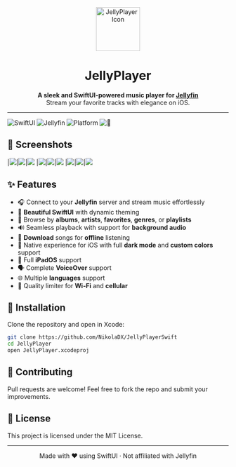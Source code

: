 <div align="center">
  
  <img src="https://github.com/NikolaDX/JellyPlayerSwift/blob/main/Images/icon.png" alt="JellyPlayer Icon" width="100" />

  # JellyPlayer

  **A sleek and SwiftUI-powered music player for [Jellyfin](https://jellyfin.org/)**  
  Stream your favorite tracks with elegance on iOS.
  
</div>

---

![SwiftUI](https://img.shields.io/badge/SwiftUI-compatible-blue?logo=swift)
![Jellyfin](https://img.shields.io/badge/Jellyfin-supported-purple?logo=jellyfin)
![Platform](https://img.shields.io/badge/platform-iOS%20-lightgrey)
![📱](https://img.shields.io/github/license/NikolaDX/JellyPlayerSwift)

## 📸 Screenshots

|![](https://github.com/NikolaDX/JellyPlayerSwift/blob/main/Images/1.png)|![](https://github.com/NikolaDX/JellyPlayerSwift/blob/main/Images/2.png)|![](https://github.com/NikolaDX/JellyPlayerSwift/blob/main/Images/4.png)
|![](https://github.com/NikolaDX/JellyPlayerSwift/blob/main/Images/5.png)|![](https://github.com/NikolaDX/JellyPlayerSwift/blob/main/Images/6.png)|![](https://github.com/NikolaDX/JellyPlayerSwift/blob/main/Images/7.png)
|![](https://github.com/NikolaDX/JellyPlayerSwift/blob/main/Images/8.png)|![](https://github.com/NikolaDX/JellyPlayerSwift/blob/main/Images/9.png)|![](https://github.com/NikolaDX/JellyPlayerSwift/blob/main/Images/10.png)

## ✨ Features

- 🎧 Connect to your **Jellyfin** server and stream music effortlessly
- 🧭 **Beautiful SwiftUI** with dynamic theming
- 📁 Browse by **albums**, **artists**, **favorites**, **genres**, or **playlists**
- 🔊 Seamless playback with support for **background audio**
- 💾 **Download** songs for **offline** listening
- 🎨 Native experience for iOS with full **dark mode** and **custom colors** support
- 📱 Full **iPadOS** support
- 🗣️ Complete **VoiceOver** support
- 🌐 Multiple **languages** support
- 📶 Quality limiter for **Wi-Fi** and **cellular**

## 🚀 Installation

Clone the repository and open in Xcode:

```bash
git clone https://github.com/NikolaDX/JellyPlayerSwift
cd JellyPlayer
open JellyPlayer.xcodeproj
```
## 🤝 Contributing
Pull requests are welcome! Feel free to fork the repo and submit your improvements.

## 📄 License
This project is licensed under the MIT License.

---

<div align="center"> Made with ❤️ using SwiftUI · Not affiliated with Jellyfin </div>
